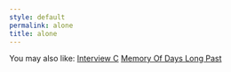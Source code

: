 ```yaml
---
style: default
permalink: alone
title: alone
---
```

You may also like:
[Interview C](http://scp-wiki.net/interview-c)
[Memory Of Days Long Past](http://scp-wiki.net/memory-of-days-long-past)